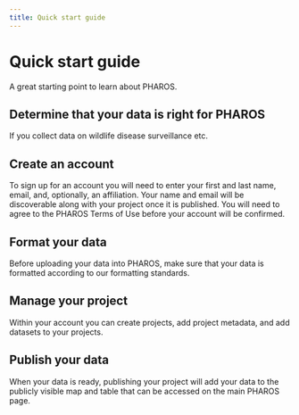 ```yaml
---
title: Quick start guide
---
```


# Quick start guide

A great starting point to learn about PHAROS.

## Determine that your data is right for PHAROS

If you collect data on wildlife disease surveillance etc. 

## Create an account

To sign up for an account you will need to enter your first and last name, email, and, optionally, an affiliation. Your name and email will be discoverable along with your project once it is published. You will need to agree to the PHAROS Terms of Use before your account will be confirmed. 

## Format your data

Before uploading your data into PHAROS, make sure that your data is formatted according to our formatting standards. 

## Manage your project

Within your account you can create projects, add project metadata, and add datasets to your projects. 

## Publish your data

When your data is ready, publishing your project will add your data to the publicly visible map and table that can be accessed on the main PHAROS page. 



